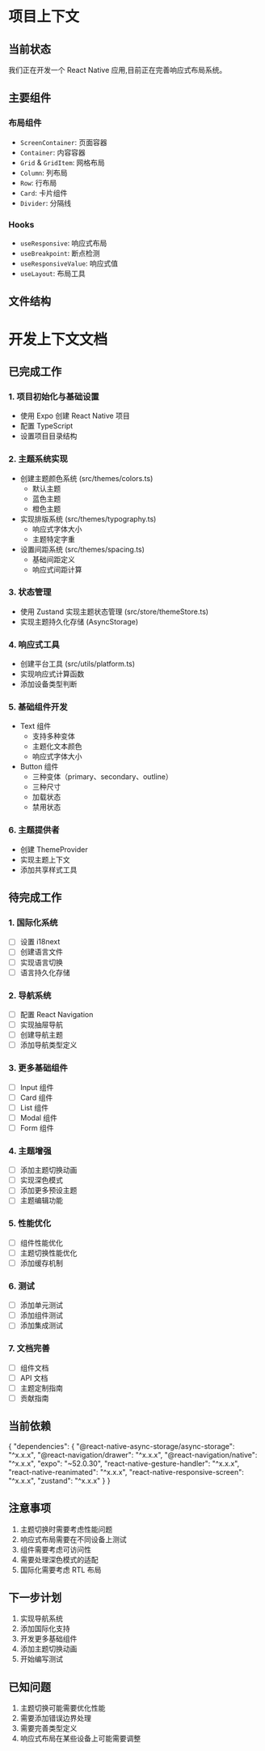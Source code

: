 # 项目上下文

## 当前状态
我们正在开发一个 React Native 应用,目前正在完善响应式布局系统。

## 主要组件

### 布局组件
- `ScreenContainer`: 页面容器
- `Container`: 内容容器
- `Grid` & `GridItem`: 网格布局
- `Column`: 列布局
- `Row`: 行布局
- `Card`: 卡片组件
- `Divider`: 分隔线

### Hooks
- `useResponsive`: 响应式布局
- `useBreakpoint`: 断点检测
- `useResponsiveValue`: 响应式值
- `useLayout`: 布局工具

## 文件结构

# 开发上下文文档

## 已完成工作

### 1. 项目初始化与基础设置
- 使用 Expo 创建 React Native 项目
- 配置 TypeScript
- 设置项目目录结构

### 2. 主题系统实现
- 创建主题颜色系统 (src/themes/colors.ts)
  - 默认主题
  - 蓝色主题
  - 橙色主题
- 实现排版系统 (src/themes/typography.ts)
  - 响应式字体大小
  - 主题特定字重
- 设置间距系统 (src/themes/spacing.ts)
  - 基础间距定义
  - 响应式间距计算

### 3. 状态管理
- 使用 Zustand 实现主题状态管理 (src/store/themeStore.ts)
- 实现主题持久化存储 (AsyncStorage)

### 4. 响应式工具
- 创建平台工具 (src/utils/platform.ts)
- 实现响应式计算函数
- 添加设备类型判断

### 5. 基础组件开发
- Text 组件
  - 支持多种变体
  - 主题化文本颜色
  - 响应式字体大小
- Button 组件
  - 三种变体（primary、secondary、outline）
  - 三种尺寸
  - 加载状态
  - 禁用状态

### 6. 主题提供者
- 创建 ThemeProvider
- 实现主题上下文
- 添加共享样式工具

## 待完成工作

### 1. 国际化系统
- [ ] 设置 i18next
- [ ] 创建语言文件
- [ ] 实现语言切换
- [ ] 语言持久化存储

### 2. 导航系统
- [ ] 配置 React Navigation
- [ ] 实现抽屉导航
- [ ] 创建导航主题
- [ ] 添加导航类型定义

### 3. 更多基础组件
- [ ] Input 组件
- [ ] Card 组件
- [ ] List 组件
- [ ] Modal 组件
- [ ] Form 组件

### 4. 主题增强
- [ ] 添加主题切换动画
- [ ] 实现深色模式
- [ ] 添加更多预设主题
- [ ] 主题编辑功能

### 5. 性能优化
- [ ] 组件性能优化
- [ ] 主题切换性能优化
- [ ] 添加缓存机制

### 6. 测试
- [ ] 添加单元测试
- [ ] 添加组件测试
- [ ] 添加集成测试

### 7. 文档完善
- [ ] 组件文档
- [ ] API 文档
- [ ] 主题定制指南
- [ ] 贡献指南

## 当前依赖
{
"dependencies": {
"@react-native-async-storage/async-storage": "^x.x.x",
"@react-navigation/drawer": "^x.x.x",
"@react-navigation/native": "^x.x.x",
"expo": "~52.0.30",
"react-native-gesture-handler": "^x.x.x",
"react-native-reanimated": "^x.x.x",
"react-native-responsive-screen": "^x.x.x",
"zustand": "^x.x.x"
    }
}


## 注意事项
1. 主题切换时需要考虑性能问题
2. 响应式布局需要在不同设备上测试
3. 组件需要考虑可访问性
4. 需要处理深色模式的适配
5. 国际化需要考虑 RTL 布局

## 下一步计划
1. 实现导航系统
2. 添加国际化支持
3. 开发更多基础组件
4. 添加主题切换动画
5. 开始编写测试

## 已知问题
1. 主题切换可能需要优化性能
2. 需要添加错误边界处理
3. 需要完善类型定义
4. 响应式布局在某些设备上可能需要调整